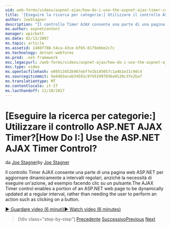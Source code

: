 ```yaml
---
uid: web-forms/videos/aspnet-ajax/how-do-i-use-the-aspnet-ajax-timer-control
title: '[Eseguire la ricerca per categorie:] Utilizzare il controllo ASP.NET AJAX Timer? | Microsoft Docs'
author: JoeStagner
description: "Il controllo Timer AJAX consente una parte di una pagina web ASP.NET per aggiornare dinamicamente a intervalli regolari, anziché la necessità di eseguire un un..."
ms.author: aspnetcontent
manager: wpickett
ms.date: 02/13/2007
ms.topic: article
ms.assetid: 1488f788-54ca-43ce-bf65-8179ebbe2c7c
ms.technology: dotnet-webforms
ms.prod: .net-framework
msc.legacyurl: /web-forms/videos/aspnet-ajax/how-do-i-use-the-aspnet-ajax-timer-control
msc.type: video
ms.openlocfilehash: e89513452b967ebffe1b145057c1a4b1e31c9dc4
ms.sourcegitcommit: 9a9483aceb34591c97451997036a9120c3fe2baf
ms.translationtype: MT
ms.contentlocale: it-IT
ms.lasthandoff: 11/10/2017
---
```

<a name="how-do-i-use-the-aspnet-ajax-timer-control"></a><span data-ttu-id="80055-104">[Eseguire la ricerca per categorie:] Utilizzare il controllo ASP.NET AJAX Timer?</span><span class="sxs-lookup"><span data-stu-id="80055-104">[How Do I:] Use the ASP.NET AJAX Timer Control?</span></span>
====================
<span data-ttu-id="80055-105">da [Joe Stagner](https://github.com/JoeStagner)</span><span class="sxs-lookup"><span data-stu-id="80055-105">by [Joe Stagner](https://github.com/JoeStagner)</span></span>

<span data-ttu-id="80055-106">Il controllo Timer AJAX consente una parte di una pagina web ASP.NET per aggiornare dinamicamente a intervalli regolari, anziché la necessità di eseguire un'azione, ad esempio facendo clic su un pulsante.</span><span class="sxs-lookup"><span data-stu-id="80055-106">The AJAX Timer control enables a portion of an ASP.NET web page to be dynamically updated at a regular interval, rather than needing the user to perform an action such as clicking on a button.</span></span>

[<span data-ttu-id="80055-107">&#9654; Guardare video (6 minuti)</span><span class="sxs-lookup"><span data-stu-id="80055-107">&#9654; Watch video (6 minutes)</span></span>](https://channel9.msdn.com/Blogs/ASP-NET-Site-Videos/how-do-i-use-the-aspnet-ajax-timer-control)

>[!div class="step-by-step"]
<span data-ttu-id="80055-108">[Precedente](how-do-i-use-the-aspnet-ajax-roundedcorners-extender.md)
[Successivo](how-do-i-implement-the-predictive-fetch-pattern-for-ajax.md)</span><span class="sxs-lookup"><span data-stu-id="80055-108">[Previous](how-do-i-use-the-aspnet-ajax-roundedcorners-extender.md)
[Next](how-do-i-implement-the-predictive-fetch-pattern-for-ajax.md)</span></span>
